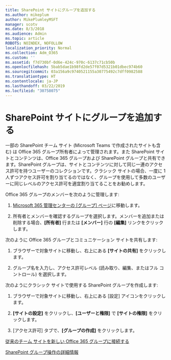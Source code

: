 ```yaml
---
title: SharePoint サイトにグループを追加する
ms.author: mikeplum
author: MikePlumleyMSFT
manager: scotv
ms.date: 8/3/2018
ms.audience: Admin
ms.topic: article
ROBOTS: NOINDEX, NOFOLLOW
localization_priority: Normal
ms.collection: Adm_O365
ms.custom: ''
ms.assetid: f7d730bf-0d6e-424c-970c-6137c71cb50b
ms.openlocfilehash: 5bab5dae1b98fd2de57f07d5321b01dbec974b60
ms.sourcegitcommit: 03a156a9c9740521155a30775492c7dff0982588
ms.translationtype: HT
ms.contentlocale: ja-JP
ms.lasthandoff: 03/22/2019
ms.locfileid: "30758075"
---
```

# <a name="add-a-group-to-a-sharepoint-site"></a>SharePoint サイトにグループを追加する

一部の SharePoint チーム サイト (Microsoft Teams で作成されたサイトも含む) は Office 365 グループ所有者によって管理されます。また SharePoint サイトとコンテンツは、Office 365 グループおよび SharePoint グループと共有できます。SharePoint グループは、サイトとコンテンツに対して同じ一連のアクセス許可を持つユーザーのコレクションです。クラシック サイトの場合、一度に 1 人ずつアクセス許可を割り当てるのではなく、グループを使用して多数のユーザーに同じレベルのアクセス許可を適宜割り当てることをお勧めします。
  
Office 365 グループのメンバーを次のように管理します:
  
1. [Microsoft 365 管理センターの [グループ] ページ](https://portal.office.com/adminportal/home#/groups)に移動します。
    
2. 所有者とメンバーを確認するグループを選択します。メンバーを追加または削除する場合、**[所有者]** 行または **[メンバー]** 行の **[編集]** リンクをクリックします。 
    
次のように Office 365 グループとコミュニケーション サイトを共有します:
  
1. ブラウザーで対象サイトに移動し、右上にある **[サイトの共有]** をクリックします。 
    
2. グループ名を入力し、アクセス許可レベル (読み取り、編集、またはフル コントロール) を選択します。
    
次のようにクラシック サイトで使用する SharePoint グループを作成します:
  
1. ブラウザーで対象サイトに移動し、右上にある [設定] アイコンをクリックします。
    
2. **[サイトの設定]** をクリックし、**[ユーザーと権限]** で **[サイトの権限]** をクリックします。
    
3. [アクセス許可] タブで、**[グループの作成]** をクリックします。
    
[従来のチーム サイトを新しい Office 365 グループに接続する](https://go.microsoft.com/fwlink/?linkid=2008654)
  
[SharePoint グループ操作の詳細情報](https://go.microsoft.com/fwlink/?linkid=874658)
  

